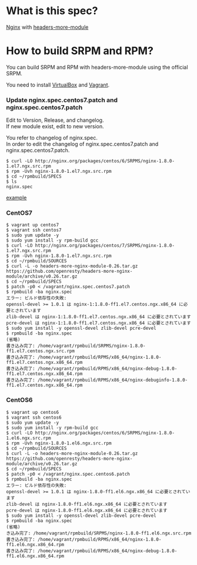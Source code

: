# What is this spec?

[Nginx](http://nginx.org) with [headers-more-module](http://wiki.nginx.org/NginxHttpHeadersMoreModule)

# How to build SRPM and RPM?

You can build SRPM and RPM with headers-more-module using the official SRPM.

You need to install [VirtualBox](https://www.virtualbox.org/) and [Vagrant](http://www.vagrantup.com/).


### Update nginx.spec.centos7.patch and nginx.spec.centos7.patch

Edit to Version, Release, and changelog.  
If new module exist, edit to new version.

You refer to changelog of nginx.spec.  
In order to edit the changelog of nginx.spec.centos7.patch and nginx.spec.centos7.patch.

```
$ curl -LO http://nginx.org/packages/centos/6/SRPMS/nginx-1.8.0-1.el7.ngx.src.rpm
$ rpm -Uvh nginx-1.8.0-1.el7.ngx.src.rpm
$ cd ~/rpmbuild/SPECS
$ ls
nginx.spec
```

[example](https://github.com/feedforce/nginx-headers-more-rpm/blob/master/nginx.spec.centos6.patch)


### CentOS7

```
$ vagrant up centos7
$ vagrant ssh centos7
$ sudo yum update -y
$ sudo yum install -y rpm-build gcc
$ curl -LO http://nginx.org/packages/centos/7/SRPMS/nginx-1.8.0-1.el7.ngx.src.rpm
$ rpm -Uvh nginx-1.8.0-1.el7.ngx.src.rpm
$ cd ~/rpmbuild/SOURCES
$ curl -L -o headers-more-nginx-module-0.26.tar.gz https://github.com/openresty/headers-more-nginx-module/archive/v0.26.tar.gz
$ cd ~/rpmbuild/SPECS
$ patch -p0 < /vagrant/nginx.spec.centos7.patch
$ rpmbuild -ba nginx.spec
エラー: ビルド依存性の失敗:
openssl-devel >= 1.0.1 は nginx-1:1.8.0-ff1.el7.centos.ngx.x86_64 に必要とされています
zlib-devel は nginx-1:1.8.0-ff1.el7.centos.ngx.x86_64 に必要とされています
pcre-devel は nginx-1:1.8.0-ff1.el7.centos.ngx.x86_64 に必要とされています
$ sudo yum install -y openssl-devel zlib-devel pcre-devel
$ rpmbuild -ba nginx.spec
(省略)
書き込み完了: /home/vagrant/rpmbuild/SRPMS/nginx-1.8.0-ff1.el7.centos.ngx.src.rpm
書き込み完了: /home/vagrant/rpmbuild/RPMS/x86_64/nginx-1.8.0-ff1.el7.centos.ngx.x86_64.rpm
書き込み完了: /home/vagrant/rpmbuild/RPMS/x86_64/nginx-debug-1.8.0-ff1.el7.centos.ngx.x86_64.rpm
書き込み完了: /home/vagrant/rpmbuild/RPMS/x86_64/nginx-debuginfo-1.8.0-ff1.el7.centos.ngx.x86_64.rpm
```

### CentOS6

```
$ vagrant up centos6
$ vagrant ssh centos6
$ sudo yum update -y
$ sudo yum install -y rpm-build gcc
$ curl -LO http://nginx.org/packages/centos/6/SRPMS/nginx-1.8.0-1.el6.ngx.src.rpm
$ rpm -Uvh nginx-1.8.0-1.el6.ngx.src.rpm
$ cd ~/rpmbuild/SOURCES
$ curl -L -o headers-more-nginx-module-0.26.tar.gz https://github.com/openresty/headers-more-nginx-module/archive/v0.26.tar.gz
$ cd ~/rpmbuild/SPECS
$ patch -p0 < /vagrant/nginx.spec.centos6.patch
$ rpmbuild -ba nginx.spec
エラー: ビルド依存性の失敗:
openssl-devel >= 1.0.1 は nginx-1.8.0-ff1.el6.ngx.x86_64 に必要とされています
zlib-devel は nginx-1.8.0-ff1.el6.ngx.x86_64 に必要とされています
pcre-devel は nginx-1.8.0-ff1.el6.ngx.x86_64 に必要とされています
$ sudo yum install -y openssl-devel zlib-devel pcre-devel
$ rpmbuild -ba nginx.spec
(省略)
き込み完了: /home/vagrant/rpmbuild/SRPMS/nginx-1.8.0-ff1.el6.ngx.src.rpm
書き込み完了: /home/vagrant/rpmbuild/RPMS/x86_64/nginx-1.8.0-ff1.el6.ngx.x86_64.rpm
書き込み完了: /home/vagrant/rpmbuild/RPMS/x86_64/nginx-debug-1.8.0-ff1.el6.ngx.x86_64.rpm
```
